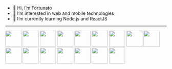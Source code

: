 - 👋 Hi, I’m Fortunato
- 👀 I’m interested in web and mobile technologies
- 🌱 I’m currently learning Node.js and ReactJS
<!-- 💞️ I’m looking to collaborate on ...
 📫 How to reach me: -->

<hr>
<div>
<img style="width: 50px" src="https://cdn.jsdelivr.net/gh/devicons/devicon/icons/html5/html5-original.svg" />
<img style="width: 50px" src="https://cdn.jsdelivr.net/gh/devicons/devicon/icons/css3/css3-original.svg" />
<img style="width: 50px" src="https://cdn.jsdelivr.net/gh/devicons/devicon/icons/javascript/javascript-original.svg" />
<img style="width: 50px" src="https://cdn.jsdelivr.net/gh/devicons/devicon/icons/jquery/jquery-original.svg" />
<img style="width: 50px" src="https://cdn.jsdelivr.net/gh/devicons/devicon/icons/bootstrap/bootstrap-original.svg" />
<img style="width: 50px" src="https://cdn.jsdelivr.net/gh/devicons/devicon/icons/php/php-original.svg" />
<img style="width: 50px" src="https://cdn.jsdelivr.net/gh/devicons/devicon/icons/python/python-original.svg" />
<img style="width: 50px" src="https://cdn.jsdelivr.net/gh/devicons/devicon/icons/java/java-original.svg" />
<img style="width: 50px" src="https://cdn.jsdelivr.net/gh/devicons/devicon/icons/laravel/laravel-plain.svg" />
<img style="width: 50px" src="https://cdn.jsdelivr.net/gh/devicons/devicon/icons/git/git-original.svg" />
<img style="width: 50px" src="https://cdn.jsdelivr.net/gh/devicons/devicon/icons/googlecloud/googlecloud-original.svg" />
<img style="width: 50px" src="https://cdn.jsdelivr.net/gh/devicons/devicon/icons/vscode/vscode-original.svg" />
<img style="width: 50px" src="https://cdn.jsdelivr.net/gh/devicons/devicon/icons/postgresql/postgresql-original.svg" />
<img style="width: 50px" src="https://cdn.jsdelivr.net/gh/devicons/devicon/icons/mysql/mysql-original.svg" />
<img style="width: 50px" src="https://cdn.jsdelivr.net/gh/devicons/devicon/icons/arduino/arduino-original.svg" />
<img style="width: 50px" src="https://cdn.jsdelivr.net/gh/devicons/devicon/icons/linux/linux-original.svg" />
</div>
